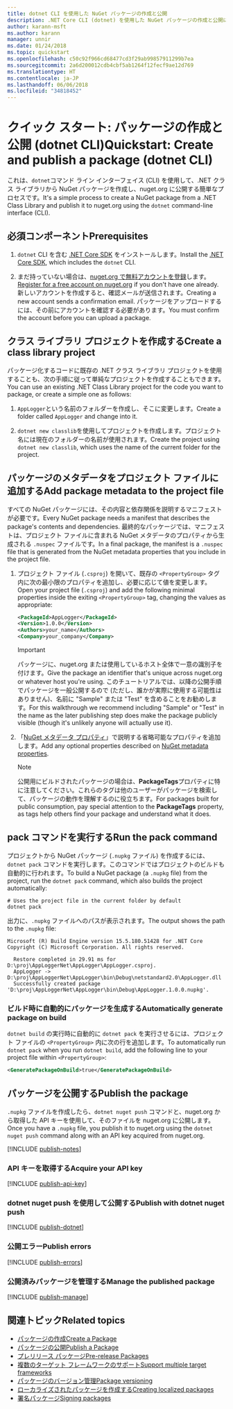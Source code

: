 ```yaml
---
title: dotnet CLI を使用した NuGet パッケージの作成と公開
description: .NET Core CLI (dotnet) を使用した NuGet パッケージの作成と公開に関するチュートリアル。
author: karann-msft
ms.author: karann
manager: unnir
ms.date: 01/24/2018
ms.topic: quickstart
ms.openlocfilehash: c50c92f966cd68477cd3f29ab99857911299b7ea
ms.sourcegitcommit: 2a6d200012cdb4cbf5ab1264f12fecf9ae12d769
ms.translationtype: HT
ms.contentlocale: ja-JP
ms.lasthandoff: 06/06/2018
ms.locfileid: "34818452"
---
```

# <a name="quickstart-create-and-publish-a-package-dotnet-cli"></a><span data-ttu-id="d4330-103">クイック スタート: パッケージの作成と公開 (dotnet CLI)</span><span class="sxs-lookup"><span data-stu-id="d4330-103">Quickstart: Create and publish a package (dotnet CLI)</span></span>

<span data-ttu-id="d4330-104">これは、`dotnet`コマンド ライン インターフェイス (CLI) を使用して、.NET クラス ライブラリから NuGet パッケージを作成し、nuget.org に公開する簡単なプロセスです。</span><span class="sxs-lookup"><span data-stu-id="d4330-104">It's a simple process to create a NuGet package from a .NET Class Library and publish it to nuget.org using the `dotnet` command-line interface (CLI).</span></span>

## <a name="prerequisites"></a><span data-ttu-id="d4330-105">必須コンポーネント</span><span class="sxs-lookup"><span data-stu-id="d4330-105">Prerequisites</span></span>

1. <span data-ttu-id="d4330-106">`dotnet` CLI を含む [.NET Core SDK](https://www.microsoft.com/net/download/) をインストールします。</span><span class="sxs-lookup"><span data-stu-id="d4330-106">Install the [.NET Core SDK](https://www.microsoft.com/net/download/), which includes the `dotnet` CLI.</span></span>

1. <span data-ttu-id="d4330-107">まだ持っていない場合は、[nuget.org で無料アカウントを登録](https://www.nuget.org/users/account/LogOn?returnUrl=%2F)します。</span><span class="sxs-lookup"><span data-stu-id="d4330-107">[Register for a free account on nuget.org](https://www.nuget.org/users/account/LogOn?returnUrl=%2F) if you don't have one already.</span></span> <span data-ttu-id="d4330-108">新しいアカウントを作成すると、確認メールが送信されます。</span><span class="sxs-lookup"><span data-stu-id="d4330-108">Creating a new account sends a confirmation email.</span></span> <span data-ttu-id="d4330-109">パッケージをアップロードするには、その前にアカウントを確認する必要があります。</span><span class="sxs-lookup"><span data-stu-id="d4330-109">You must confirm the account before you can upload a package.</span></span>

## <a name="create-a-class-library-project"></a><span data-ttu-id="d4330-110">クラス ライブラリ プロジェクトを作成する</span><span class="sxs-lookup"><span data-stu-id="d4330-110">Create a class library project</span></span>

<span data-ttu-id="d4330-111">パッケージ化するコードに既存の .NET クラス ライブラリ プロジェクトを使用することも、次の手順に従って単純なプロジェクトを作成することもできます。</span><span class="sxs-lookup"><span data-stu-id="d4330-111">You can use an existing .NET Class Library project for the code you want to package, or create a simple one as follows:</span></span>

1. <span data-ttu-id="d4330-112">`AppLogger`という名前のフォルダーを作成し、そこに変更します。</span><span class="sxs-lookup"><span data-stu-id="d4330-112">Create a folder called `AppLogger` and change into it.</span></span>

1. <span data-ttu-id="d4330-113">`dotnet new classlib`を使用してプロジェクトを作成します。プロジェクト名には現在のフォルダーの名前が使用されます。</span><span class="sxs-lookup"><span data-stu-id="d4330-113">Create the project using `dotnet new classlib`, which uses the name of the current folder for the project.</span></span>

## <a name="add-package-metadata-to-the-project-file"></a><span data-ttu-id="d4330-114">パッケージのメタデータをプロジェクト ファイルに追加する</span><span class="sxs-lookup"><span data-stu-id="d4330-114">Add package metadata to the project file</span></span>

<span data-ttu-id="d4330-115">すべての NuGet パッケージには、その内容と依存関係を説明するマニフェストが必要です。</span><span class="sxs-lookup"><span data-stu-id="d4330-115">Every NuGet package needs a manifest that describes the package's contents and dependencies.</span></span> <span data-ttu-id="d4330-116">最終的なパッケージでは、マニフェストは、プロジェクト ファイルに含まれる NuGet メタデータのプロパティから生成される `.nuspec` ファイルです。</span><span class="sxs-lookup"><span data-stu-id="d4330-116">In a final package, the manifest is a `.nuspec` file that is generated from the NuGet metadata properties that you include in the project file.</span></span>

1. <span data-ttu-id="d4330-117">プロジェクト ファイル (`.csproj`) を開いて、既存の `<PropertyGroup>` タグ内に次の最小限のプロパティを追加し、必要に応じて値を変更します。</span><span class="sxs-lookup"><span data-stu-id="d4330-117">Open your project file (`.csproj`) and add the following minimal properties inside the exiting `<PropertyGroup>` tag, changing the values as appropriate:</span></span>

    ```xml
    <PackageId>AppLogger</PackageId>
    <Version>1.0.0</Version>
    <Authors>your_name</Authors>
    <Company>your_company</Company>
    ```

    > [!Important]
    > <span data-ttu-id="d4330-118">パッケージに、nuget.org または使用しているホスト全体で一意の識別子を付けます。</span><span class="sxs-lookup"><span data-stu-id="d4330-118">Give the package an identifier that's unique across nuget.org or whatever host you're using.</span></span> <span data-ttu-id="d4330-119">このチュートリアルでは、以降の公開手順でパッケージを一般公開するので (ただし、誰かが実際に使用する可能性はありません)、名前に "Sample" または "Test" を含めることをお勧めします。</span><span class="sxs-lookup"><span data-stu-id="d4330-119">For this walkthrough we recommend including "Sample" or "Test" in the name as the later publishing step does make the package publicly visible (though it's unlikely anyone will actually use it).</span></span>

1. <span data-ttu-id="d4330-120">「[NuGet メタデータ プロパティ](/dotnet/core/tools/csproj#nuget-metadata-properties)」で説明する省略可能なプロパティを追加します。</span><span class="sxs-lookup"><span data-stu-id="d4330-120">Add any optional properties described on [NuGet metadata properties](/dotnet/core/tools/csproj#nuget-metadata-properties).</span></span>

    > [!Note]
    > <span data-ttu-id="d4330-121">公開用にビルドされたパッケージの場合は、**PackageTags**プロパティに特に注意してください。これらのタグは他のユーザーがパッケージを検索して、パッケージの動作を理解するのに役立ちます。</span><span class="sxs-lookup"><span data-stu-id="d4330-121">For packages built for public consumption, pay special attention to the **PackageTags** property, as tags help others find your package and understand what it does.</span></span>

## <a name="run-the-pack-command"></a><span data-ttu-id="d4330-122">pack コマンドを実行する</span><span class="sxs-lookup"><span data-stu-id="d4330-122">Run the pack command</span></span>

<span data-ttu-id="d4330-123">プロジェクトから NuGet パッケージ (`.nupkg` ファイル) を作成するには、`dotnet pack` コマンドを実行します。このコマンドではプロジェクトのビルドも自動的に行われます。</span><span class="sxs-lookup"><span data-stu-id="d4330-123">To build a NuGet package (a `.nupkg` file) from the project, run the `dotnet pack` command, which also builds the project automatically:</span></span>

```cli
# Uses the project file in the current folder by default
dotnet pack
```

<span data-ttu-id="d4330-124">出力に、`.nupkg` ファイルへのパスが表示されます。</span><span class="sxs-lookup"><span data-stu-id="d4330-124">The output shows the path to the `.nupkg` file:</span></span>

```output
Microsoft (R) Build Engine version 15.5.180.51428 for .NET Core
Copyright (C) Microsoft Corporation. All rights reserved.

  Restore completed in 29.91 ms for D:\proj\AppLoggerNet\AppLogger\AppLogger.csproj.
  AppLogger -> D:\proj\AppLoggerNet\AppLogger\bin\Debug\netstandard2.0\AppLogger.dll
  Successfully created package 'D:\proj\AppLoggerNet\AppLogger\bin\Debug\AppLogger.1.0.0.nupkg'.
```

### <a name="automatically-generate-package-on-build"></a><span data-ttu-id="d4330-125">ビルド時に自動的にパッケージを生成する</span><span class="sxs-lookup"><span data-stu-id="d4330-125">Automatically generate package on build</span></span>

<span data-ttu-id="d4330-126">`dotnet build` の実行時に自動的に `dotnet pack` を実行させるには、プロジェクト ファイルの `<PropertyGroup>` 内に次の行を追加します。</span><span class="sxs-lookup"><span data-stu-id="d4330-126">To automatically run `dotnet pack` when you run `dotnet build`, add the following line to your project file within `<PropertyGroup>`:</span></span>

```xml
<GeneratePackageOnBuild>true</GeneratePackageOnBuild>
```

## <a name="publish-the-package"></a><span data-ttu-id="d4330-127">パッケージを公開する</span><span class="sxs-lookup"><span data-stu-id="d4330-127">Publish the package</span></span>

<span data-ttu-id="d4330-128">`.nupkg` ファイルを作成したら、`dotnet nuget push` コマンドと、nuget.org から取得した API キーを使用して、そのファイルを nuget.org に公開します。</span><span class="sxs-lookup"><span data-stu-id="d4330-128">Once you have a `.nupkg` file, you publish it to nuget.org using the `dotnet nuget push` command along with an API key acquired from nuget.org.</span></span>

[!INCLUDE [publish-notes](includes/publish-notes.md)]

### <a name="acquire-your-api-key"></a><span data-ttu-id="d4330-129">API キーを取得する</span><span class="sxs-lookup"><span data-stu-id="d4330-129">Acquire your API key</span></span>

[!INCLUDE [publish-api-key](includes/publish-api-key.md)]

### <a name="publish-with-dotnet-nuget-push"></a><span data-ttu-id="d4330-130">dotnet nuget push を使用して公開する</span><span class="sxs-lookup"><span data-stu-id="d4330-130">Publish with dotnet nuget push</span></span>

[!INCLUDE [publish-dotnet](includes/publish-dotnet.md)]

### <a name="publish-errors"></a><span data-ttu-id="d4330-131">公開エラー</span><span class="sxs-lookup"><span data-stu-id="d4330-131">Publish errors</span></span>

[!INCLUDE [publish-errors](includes/publish-errors.md)]

### <a name="manage-the-published-package"></a><span data-ttu-id="d4330-132">公開済みパッケージを管理する</span><span class="sxs-lookup"><span data-stu-id="d4330-132">Manage the published package</span></span>

[!INCLUDE [publish-manage](includes/publish-manage.md)]

## <a name="related-topics"></a><span data-ttu-id="d4330-133">関連トピック</span><span class="sxs-lookup"><span data-stu-id="d4330-133">Related topics</span></span>

- [<span data-ttu-id="d4330-134">パッケージの作成</span><span class="sxs-lookup"><span data-stu-id="d4330-134">Create a Package</span></span>](../create-packages/creating-a-package.md)
- [<span data-ttu-id="d4330-135">パッケージの公開</span><span class="sxs-lookup"><span data-stu-id="d4330-135">Publish a Package</span></span>](../create-packages/publish-a-package.md)
- [<span data-ttu-id="d4330-136">プレリリース パッケージ</span><span class="sxs-lookup"><span data-stu-id="d4330-136">Pre-release Packages</span></span>](../create-packages/Prerelease-Packages.md)
- [<span data-ttu-id="d4330-137">複数のターゲット フレームワークのサポート</span><span class="sxs-lookup"><span data-stu-id="d4330-137">Support multiple target frameworks</span></span>](../create-packages/supporting-multiple-target-frameworks.md)
- [<span data-ttu-id="d4330-138">パッケージのバージョン管理</span><span class="sxs-lookup"><span data-stu-id="d4330-138">Package versioning</span></span>](../reference/package-versioning.md)
- [<span data-ttu-id="d4330-139">ローカライズされたパッケージを作成する</span><span class="sxs-lookup"><span data-stu-id="d4330-139">Creating localized packages</span></span>](../create-packages/creating-localized-packages.md)
- [<span data-ttu-id="d4330-140">署名パッケージ</span><span class="sxs-lookup"><span data-stu-id="d4330-140">Signing packages</span></span>](../create-packages/Sign-a-package.md)
